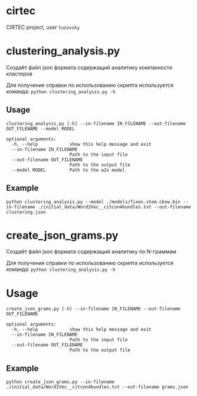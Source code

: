 # cirtec
CIRTEC project, user `tuzovsky`

# clustering_analysis.py
Создаёт файл json формата содержащий аналитику компакности кластеров

Для получения справки по использованию скрипта используется команда: `python clustering_analysis.py -h`
## Usage
```
clustering_analysis.py [-h] --in-filename IN_FILENAME --out-filename OUT_FILENAME --model MODEL

optional arguments:
  -h, --help            show this help message and exit
  --in-filename IN_FILENAME
                        Path to the input file
  --out-filename OUT_FILENAME
                        Path to the output file
  --model MODEL         Path to the w2v model
```
## Example
```
python clustering_analysis.py --model ./models/fixes.stem.cbow.bin --in-filename ./initial_data/Word2Vec__citcon4bundles.txt --out-filename clustering.json
```


# create_json_grams.py
Создаёт файл json формата содержащий аналитику по N-граммам

Для получения справки по использованию скрипта используется команда: `python clustering_analysis.py -h`

# Usage
```
create_json_grams.py [-h] --in-filename IN_FILENAME --out-filename OUT_FILENAME

optional arguments:
  -h, --help            show this help message and exit
  --in-filename IN_FILENAME
                        Path to the input file
  --out-filename OUT_FILENAME
                        Path to the output file
```
## Example
```
python create_json_grams.py --in-filename ./initial_data/Word2Vec__citcon4bundles.txt --out-filename grams.json
```
